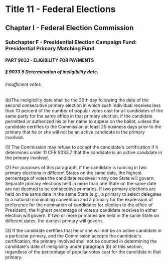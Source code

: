 
# Title 11 - Federal Elections
## Chapter I - Federal Election Commission
### Subchapter F - Presidential Election Campaign Fund: Presidential Primary Matching Fund
#### PART 9033 - ELIGIBILITY FOR PAYMENTS
##### § 9033.5 Determination of ineligibility date.
###### Insufficient votes.

(b)The ineligibility date shall be the 30th day following the date of the second consecutive primary election in which such individual receives less than 10 percent of the number of popular votes cast for all candidates of the same party for the same office in that primary election, if the candidate permitted or authorized his or her name to appear on the ballot, unless the candidate certifies to the Commission at least 25 business days prior to the primary that he or she will not be an active candidate in the primary involved.

(1) The Commission may refuse to accept the candidate's certification if it determines under 11 CFR 9033.7 that the candidate is an active candidate in the primary involved.

(2) For purposes of this paragraph, if the candidate is running in two primary elections in different States on the same date, the highest percentage of votes the candidate receives in any one State will govern. Separate primary elections held in more than one State on the same date are not deemed to be consecutive primaries. If two primary elections are held on the same date in the same State (e.g., a primary to select delegates to a national nominating convention and a primary for the expression of preference for the nomination of candidates for election to the office of President), the highest percentage of votes a candidate receives in either election will govern. If two or more primaries are held in the same State on different dates, the earliest primary will govern.

(3) If the candidate certifies that he or she will not be an active candidate in a particular primary, and the Commission accepts the candidate's certification, the primary involved shall not be counted in determining the candidate's date of ineligibility under paragraph (b) of this section, regardless of the percentage of popular votes cast for the candidate in that primary.
